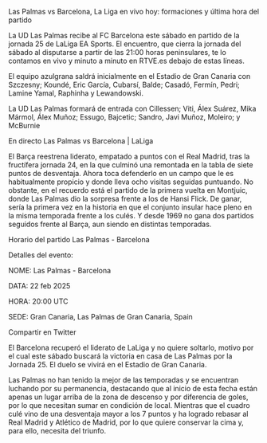 Las Palmas vs Barcelona, La Liga en vivo hoy: formaciones y última hora del partido

La UD Las Palmas recibe al FC Barcelona este sábado en partido de la jornada 25 de LaLiga EA Sports. El encuentro, que cierra la jornada del sábado al disputarse a partir de las 21:00 horas peninsulares, te lo contamos en vivo y minuto a minuto en RTVE.es debajo de estas líneas.



El equipo azulgrana saldrá inicialmente en el Estadio de Gran Canaria con Szczesny; Koundé, Eric García, Cubarsí, Balde; Casadó, Fermín, Pedri; Lamine Yamal, Raphinha y Lewandowski.



La UD Las Palmas formará de entrada con Cillessen; Viti, Álex Suárez, Mika Mármol, Álex Muñoz; Essugo, Bajcetic; Sandro, Javi Muñoz, Moleiro; y McBurnie



En directo Las Palmas vs Barcelona | LaLiga

El Barça reestrena liderato, empatado a puntos con el Real Madrid, tras la fructífera jornada 24, en la que culminó una remontada en la tabla de siete puntos de desventaja. Ahora toca defenderlo en un campo que le es habitualmente propicio y donde lleva ocho visitas seguidas puntuando. No obstante, en el recuerdo está el partido de la primera vuelta en Montjuic, donde Las Palmas dio la sorpresa frente a los de Hansi Flick. De ganar, sería la primera vez en la historia en que el conjunto insular hace pleno en la misma temporada frente a los culés. Y desde 1969 no gana dos partidos seguidos frente al Barça, aun siendo en distintas temporadas.



Horario del partido Las Palmas - Barcelona



Detalles del evento:



NOME: Las Palmas - Barcelona



DATA: 22 feb 2025



HORA: 20:00 UTC



SEDE: Gran Canaria, Las Palmas de Gran Canaria, Spain



Compartir en Twitter

El Barcelona recuperó el liderato de LaLiga y no quiere soltarlo, motivo por el cual este sábado buscará la victoria en casa de Las Palmas por la Jornada 25. El duelo se vivirá en el Estadio de Gran Canaria.



Las Palmas no han tenido la mejor de las temporadas y se encuentran luchando por su permanencia, destacando que al inicio de esta fecha están apenas un lugar arriba de la zona de descenso y por diferencia de goles, por lo que necesitan sumar en condición de local. Mientras que el cuadro culé vino de una desventaja mayor a los 7 puntos y ha logrado rebasar al Real Madrid y Atlético de Madrid, por lo que quiere conservar la cima y, para ello, necesita del triunfo.
